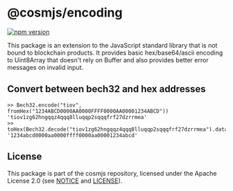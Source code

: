 # @cosmjs/encoding

[![npm version](https://img.shields.io/npm/v/@cosmjs/encoding.svg)](https://www.npmjs.com/package/@cosmjs/encoding)

This package is an extension to the JavaScript standard library that is not
bound to blockchain products. It provides basic hex/base64/ascii encoding to
Uint8Array that doesn't rely on Buffer and also provides better error messages
on invalid input.

## Convert between bech32 and hex addresses

```
>> Bech32.encode("tiov", fromHex("1234ABCD0000AA0000FFFF0000AA00001234ABCD"))
'tiov1zg62hngqqz4qqq8lluqqp2sqqqfrf27dzrrmea'
>> toHex(Bech32.decode("tiov1zg62hngqqz4qqq8lluqqp2sqqqfrf27dzrrmea").data)
'1234abcd0000aa0000ffff0000aa00001234abcd'
```

## License

This package is part of the cosmjs repository, licensed under the Apache License
2.0 (see [NOTICE](https://github.com/CosmWasm/cosmjs/blob/master/NOTICE) and
[LICENSE](https://github.com/CosmWasm/cosmjs/blob/master/LICENSE)).
